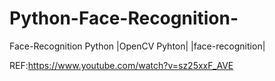 # Python-Face-Recognition-
Face-Recognition Python |OpenCV Pyhton| |face-recognition|

REF:https://www.youtube.com/watch?v=sz25xxF_AVE

